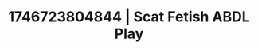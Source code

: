 ---
categories:
- Natural curves
- Erotic audiobooks
- AI-generated
- Obedience kink
- Erotic dream roleplay
- Digital dominatrix
- ASMR
- Cosplay
image: /assets/images/1746723804844.jpg
layout: post
seo:
  description: Featured content with exclusive Scat Fetish, ABDL Play. HD images available.
  keywords: Scat Fetish, ABDL Play
  og_image: /assets/images/1746723804844.jpg
  schema_type: VisualArtwork
tags:
- ABDL Play
- Scat Fetish
- '#1746723804844'
title: 1746723804844 | Scat Fetish ABDL Play
---